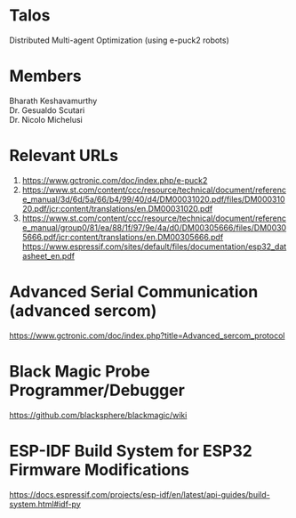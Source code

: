 # Talos
Distributed Multi-agent Optimization (using e-puck2 robots)
# Members
Bharath Keshavamurthy <br/>
Dr. Gesualdo Scutari <br/>
Dr. Nicolo Michelusi
# Relevant URLs
1. https://www.gctronic.com/doc/index.php/e-puck2 <br/>
2. https://www.st.com/content/ccc/resource/technical/document/reference_manual/3d/6d/5a/66/b4/99/40/d4/DM00031020.pdf/files/DM00031020.pdf/jcr:content/translations/en.DM00031020.pdf <br/>
3. https://www.st.com/content/ccc/resource/technical/document/reference_manual/group0/81/ea/88/1f/97/9e/4a/d0/DM00305666/files/DM00305666.pdf/jcr:content/translations/en.DM00305666.pdf <br/>
https://www.espressif.com/sites/default/files/documentation/esp32_datasheet_en.pdf <br/>
# Advanced Serial Communication (advanced sercom)
https://www.gctronic.com/doc/index.php?title=Advanced_sercom_protocol
# Black Magic Probe Programmer/Debugger
https://github.com/blacksphere/blackmagic/wiki
# ESP-IDF Build System for ESP32 Firmware Modifications
https://docs.espressif.com/projects/esp-idf/en/latest/api-guides/build-system.html#idf-py
